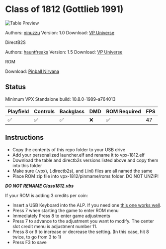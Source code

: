 # Class of 1812 (Gottlieb 1991)

![Table Preview](https://vpuniverse.com/screenshots/monthly_2019_03/1859157671_1812(Custom).png.5b750bce8ec99699c1e84a9d7043c03f.png)

Authors: [ninuzzu](https://vpuniverse.com/profile/5530-ninuzzu/)
Version: 1.0
Download: [VP Universe](https://vpuniverse.com/files/file/5491-class-of-1812/)

DirectB2S

Authors: [hauntfreaks](https://vpuniverse.com/profile/5216-hauntfreaks/)
Version: 1.5
Download: [VP Universe](https://vpuniverse.com/files/file/17846-class-of-1812-gottlieb-1991-b2s/)

ROM

Download: [Pinball Nirvana](https://pinballnirvana.com/forums/resources/clas1812.1668/)

## Status 

Minimum VPX Standalone build: 10.8.0-1989-a764013

| Playfield | Controls | Backglass | DMD | ROM Required | FPS | 
|-----------|----------|-----------|-----|--------------|-----|
| :white_check_mark: | :white_check_mark: | :white_check_mark: | :x: | :white_check_mark: | 47 |

## Instructions

- Copy the contents of this repo folder to your USB drive
- Add your personalized launcher.elf and rename it to vpx-1812.elf
- Download the table and directb2s versions listed above and copy them into this folder
- Make sure (.vpx), (.directb2s), and (.ini) files are all named the same
- Place ROM zip file into vpx-1812/pinmame/roms folder. DO NOT UNZIP!

***DO NOT RENAME Class1812.vbs***

If your ROM is adding 3 credits per coin:

- Insert a USB Keyboard into the ALP. If you need one [this one works well](https://amzn.to/4fqC1oC).
- Press 7 when starting the game to enter ROM menu
- Immediately Press 8 to enter game adjustments
- Press 7 to advance to the adjustment you want to modify. The center slot credit menu is adjustment number 11. 
- Press 8 or 9 to increase or decrease the setting.  (In this case, hit 8 twice, to go from 3 to 1)
- Press F3 to save
